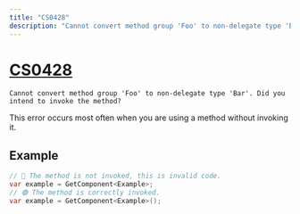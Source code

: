 ```yaml
---
title: "CS0428"
description: "Cannot convert method group 'Foo' to non-delegate type 'Bar'. Did you intend to invoke the method?"
---
```

# [CS0428](https://learn.microsoft.com/en-us/dotnet/csharp/misc/cs0428)

```
Cannot convert method group 'Foo' to non-delegate type 'Bar'. Did you intend to invoke the method?
```


This error occurs most often when you are using a method without invoking it.

## Example

```csharp
// 🔴 The method is not invoked, this is invalid code.
var example = GetComponent<Example>;
// 🟢 The method is correctly invoked.
var example = GetComponent<Example>();
```
